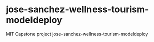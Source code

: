 # jose-sanchez-wellness-tourism-modeldeploy
MIT Capstone project jose-sanchez-wellness-tourism-modeldeploy
